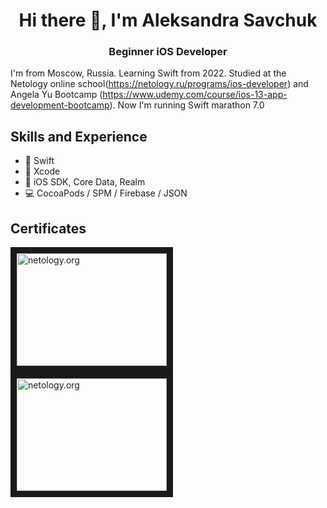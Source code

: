 <h1 align="center">Hi there 👋, I'm Aleksandra Savchuk</h1>
<h3 align="center">Beginner iOS Developer</h3>

I'm from Moscow, Russia. Learning Swift from 2022. Studied at the Netology online school(https://netology.ru/programs/ios-developer) and Angela Yu Bootcamp (https://www.udemy.com/course/ios-13-app-development-bootcamp). Now I'm running Swift marathon 7.0

## Skills and Experience
* 🦜 Swift
* 🔨 Xcode
* 📱 iOS SDK, Core Data, Realm
* 💻 CocoaPods / SPM / Firebase / JSON

## Certificates
<a href="https://github.com/Loveink/iAmAleksa/blob/main/диплом%20нетология.pdf" target="_blanck"><img src="https://github.com/Loveink/iAmAleksa/blob/main/нетология.png" alt="netology.org" width = "240" height="180" border="10" /></a>
<a href="https://github.com/Loveink/iAmAleksa/blob/main/Certificate%20SM%207.0%20Participant%20TOP-5%2002.pdf)" target="_blanck"><img src="https://github.com/Loveink/iAmAleksa/blob/main/Certificate%20SM%207.0%20Participant%20TOP-5%2002.pdf" alt="netology.org" width = "240" height="180" border="10" /></a>
